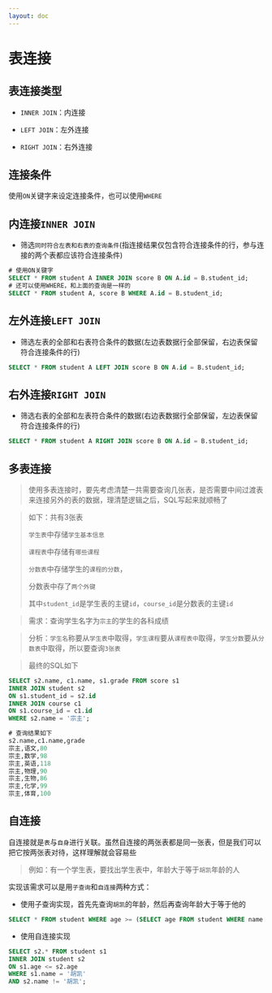 ```yaml
---
layout: doc
---
```


# 表连接

## 表连接类型

- `INNER JOIN`：内连接

- `LEFT JOIN`：左外连接
- `RIGHT JOIN`：右外连接

## 连接条件

使用`ON`关键字来设定连接条件，也可以使用`WHERE`

## 内连接`INNER JOIN`

- 筛选`同时符合左表和右表的查询条件`(指连接结果仅包含符合连接条件的行，参与连接的两个表都应该符合连接条件)

```SQL
# 使用ON关键字
SELECT * FROM student A INNER JOIN score B ON A.id = B.student_id;
# 还可以使用WHERE，和上面的查询是一样的
SELECT * FROM student A, score B WHERE A.id = B.student_id;
```

## 左外连接`LEFT JOIN`

- 筛选左表的全部和右表符合条件的数据(左边表数据行全部保留，右边表保留符合连接条件的行)

```SQL
SELECT * FROM student A LEFT JOIN score B ON A.id = B.student_id;
```

## 右外连接`RIGHT JOIN`

- 筛选右表的全部和左表符合条件的数据(右边表数据行全部保留，左边表保留符合连接条件的行)

```SQL
SELECT * FROM student A RIGHT JOIN score B ON A.id = B.student_id;
```

## 多表连接

> 使用多表连接时，要先考虑清楚一共需要查询几张表，是否需要中间过渡表来连接另外的表的数据，理清楚逻辑之后，SQL写起来就顺畅了

> 如下：共有3张表
> 
> `学生表`中存储`学生基本信息`
> 
> `课程表`中存储有`哪些课程`
> 
> `分数表`中存储学生的`课程的分数`，
> 
> 分数表中存了`两个外键`
> 
> 其中`student_id`是学生表的主键`id`，`course_id`是分数表的主键`id`

> 需求：查询学生名字为`宗主`的学生的各科成绩

> 分析：`学生名`称要从`学生表`中取得，`学生课程`要从`课程表中`取得，`学生分数`要从`分数表`中取得，所以要查询`3张表`
> 

> 最终的SQL如下

```SQL
SELECT s2.name, c1.name, s1.grade FROM score s1
INNER JOIN student s2
ON s1.student_id = s2.id
INNER JOIN course c1
ON s1.course_id = c1.id
WHERE s2.name = '宗主';

# 查询结果如下
s2.name,c1.name,grade
宗主,语文,80
宗主,数学,98
宗主,英语,118
宗主,物理,90
宗主,生物,86
宗主,化学,99
宗主,体育,100
```

## 自连接

自连接就是`表`与`自身`进行关联。虽然自连接的两张表都是同一张表，但是我们可以把它按两张表对待，这样理解就会容易些

> 例如：有一个学生表，要找出学生表中，年龄大于等于`胡凯`年龄的人

实现该需求可以是用`子查询`和`自连接`两种方式：

- 使用子查询实现，首先先查询`胡凯`的年龄，然后再查询年龄大于等于他的

```SQL
SELECT * FROM student WHERE age >= (SELECT age FROM student WHERE name = '胡凯') AND name != '胡凯';
```

- 使用自连接实现

```SQL
SELECT s2.* FROM student s1
INNER JOIN student s2
ON s1.age <= s2.age
WHERE s1.name = '胡凯'
AND s2.name != '胡凯';
```

